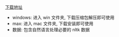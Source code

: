[下载地址](https://pan.baidu.com/s/1IoMv7Ye2La2cOB_MSwgaHg)

* windows: 进入 win 文件夹, 下载压缩包解压即可使用
* max: 进入 mac 文件夹, 下载安装即可使用
* 数据: 包含自然语言处理必要的 nltk 数据
